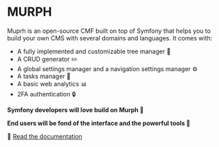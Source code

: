 # MURPH

Muprh is an open-source CMF built on top of Symfony that helps you to build your own CMS with several domains and languages. It comes with:

* A fully implemented and customizable tree manager 🌳
* A CRUD generator ✏️
* A global settings manager and a navigation settings manager ⚙️
* A tasks manager 🧹
* A basic web analytics 📊
* 2FA authentication 🔒

**Symfony developers will love build on Murph 🧪**

**End users will be fond of the interface and the powerful tools 💜**

📗 [Read the documentation](https://doc.murph-project.org/)
